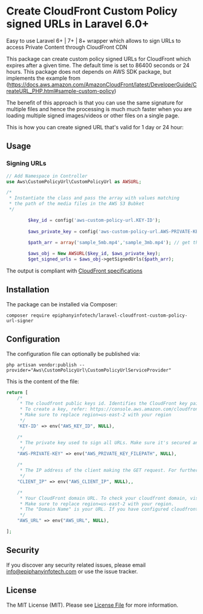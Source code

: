 # Create CloudFront Custom Policy signed URLs in Laravel 6.0+

Easy to use Laravel 6+ | 7+ | 8+ wrapper which allows to sign URLs to access Private Content through CloudFront CDN

This package can create custom policy signed URLs for CloudFront which expires after a given time. The default time is set to 86400 seconds or 24 hours. This package does not depends on AWS SDK package, but implements the example from (https://docs.aws.amazon.com/AmazonCloudFront/latest/DeveloperGuide/CreateURL_PHP.html#sample-custom-policy)

The benefit of this approach is that you can use the same signature for multiple files and hence the processing is much much faster when you are loading multiple signed images/videos or other files on a single page.

This is how you can create signed URL that's valid for 1 day or 24 hour:

## Usage

### Signing URLs

```php
// Add Namespace in Controller
use Aws\CustomPolicyUrl\CustomPolicyUrl as AWSURL;

/*
 * Instantiate the class and pass the array with values matching 
 * the path of the media files in the AWS S3 Bubket
 */

		$key_id = config('aws-custom-policy-url.KEY-ID');
		
    	$aws_private_key = config('aws-custom-policy-url.AWS-PRIVATE-KEY');
    	
    	$path_arr = array('sample_5mb.mp4','sample_3mb.mp4'); // get the sample files either from your own DB or changing the storage config to s3 bucket and fetching the list of files. Ref.: (https://laravel.com/docs/8.x/filesystem#retrieving-files)

     	$aws_obj = New AWSURL($key_id, $aws_private_key);
    	$get_signed_urls = $aws_obj->getSignedUrls($path_arr);

```

The output is compliant with [CloudFront specifications](https://docs.aws.amazon.com/AmazonCloudFront/latest/DeveloperGuide/private-content-creating-signed-url-custom-policy.html)

## Installation

The package can be installed via Composer:

```
composer require epiphanyinfotech/laravel-cloudfront-custom-policy-url-signer
```

## Configuration

The configuration file can optionally be published via:

```
php artisan vendor:publish --provider="Aws\CustomPolicyUrl\CustomPolicyUrlServiceProvider"
```

This is the content of the file:

```php
return [
    /*
     * The cloudfront public keys id. Identifies the CloudFront key pair associated to the trusted signer which validates signed URLs.
     * To create a key, refer: https://console.aws.amazon.com/cloudfront/v3/home?region=us-east-2#/publickey
     * Make sure to replace region=us-east-2 with your region
     */
    'KEY-ID' => env("AWS_KEY_ID", NULL),

    /*
     * The private key used to sign all URLs. Make sure it's secured and not accessible to public. Enter absolute path in the .env file
     */
    "AWS-PRIVATE-KEY" => env("AWS_PRIVATE_KEY_FILEPATH", NULL),

    /*
     * The IP address of the client making the GET request. For further info, visit: (https://docs.aws.amazon.com/AmazonCloudFront/latest/DeveloperGuide/private-content-creating-signed-url-custom-policy.html) and search for - "IpAddress (Optional)"
     */
    "CLIENT_IP" => env("AWS_CLIENT_IP", NULL),,

    /*
     * Your CloudFront domain URL. To check your cloudfront domain, visit: (https://console.aws.amazon.com/cloudfront/v3/home?region=us-east-2#/distributions)
	 * Make sure to replace region=us-east-2 with your region.
	 * The "Domain Name" is your URL. If you have configured cloudfront to use the custom domain, then enter that.
     */
    "AWS_URL" => env("AWS_URL", NULL),

];
```


## Security

If you discover any security related issues, please email info@epiphanyinfotech.com or use the issue tracker.

## License

The MIT License (MIT). Please see [License File](LICENSE.md) for more information.
